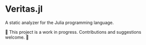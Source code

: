 # Veritas.jl
A static analyzer for the Julia programming language.

🚧 This project is a work in progress. Contributions and suggestions welcome. 🚧